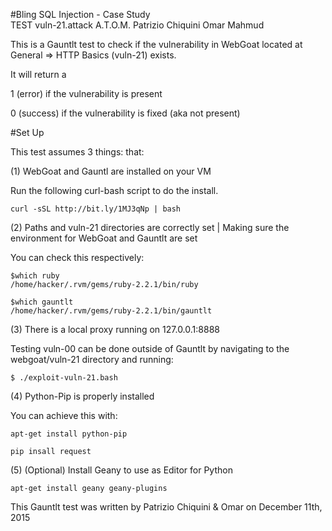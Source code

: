 
#Bling SQL Injection	-		Case Study 	
TEST vuln-21.attack
A.T.O.M.
Patrizio Chiquini
Omar Mahmud

This is a Gauntlt test to check if the vulnerability in WebGoat 
located at General => HTTP Basics (vuln-21) exists.

It will return a

1 (error) if the vulnerability is present

0 (success) if the vulnerability is fixed (aka not present)


#Set Up

This test assumes 3 things: that:

(1) WebGoat and Gauntl are installed on your VM

Run the following curl-bash script to do the install.  

	curl -sSL http://bit.ly/1MJ3qNp | bash


(2) Paths and vuln-21 directories are correctly set | 
Making sure the environment for WebGoat and Gauntlt are set 

You can check this respectively:

	$which ruby
	/home/hacker/.rvm/gems/ruby-2.2.1/bin/ruby

	$which gauntlt
	/home/hacker/.rvm/gems/ruby-2.2.1/bin/gauntlt


(3) There is a local proxy running on 127.0.0.1:8888

Testing vuln-00 can be done outside of Gauntlt by navigating to the webgoat/vuln-21 directory and running:

	$ ./exploit-vuln-21.bash

(4) Python-Pip is properly installed

You can achieve this with: 

	apt-get install python-pip

	pip insall request
	
	
(5)	(Optional) Install Geany to use as Editor for Python 

	apt-get install geany geany-plugins




This Gauntlt test was written by Patrizio Chiquini & Omar   on December 11th, 2015 
